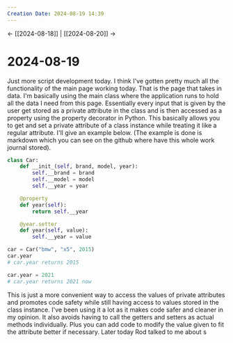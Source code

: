 ```yaml
---
Creation Date: 2024-08-19 14:39
---
```


<- [[2024-08-18]] | [[2024-08-20]]  ->

# 2024-08-19
Just more script development today. I think I've gotten pretty much all the functionality of the main page working today. That is the page that takes in data. I'm basically using the main class where the application runs to hold all the data I need from this page. Essentially every input that is given by the user get stored as a private attribute in the class and is then accessed as a property using the property decorator in Python. This basically allows you to get and set a private attribute of a class instance while treating it like a regular attribute. I'll give an example below. (The example is done is markdown which you can see on the github where have this whole work journal stored).
```Python
class Car:
	def __init_(self, brand, model, year):
		self.__brand = brand
		self.__model = model
		self.__year = year

	@property
	def year(self):
		return self.__year

	@year.setter
	def year(self, value):
		self.__year = value

car = Car("bmw", "x5", 2015)
car.year
# car.year returns 2015

car.year = 2021 
# car.year returns 2021 now
```
This is just a more convenient way to access the values of private attributes and promotes code safety while still having access to values stored in the class instance. I've been using it a lot as it makes code safer and cleaner in my opinion. It also avoids having to call the getters and setters as actual methods individually. Plus you can add code to modify the value given to fit the attribute better if necessary. Later today Rod talked to me about s
